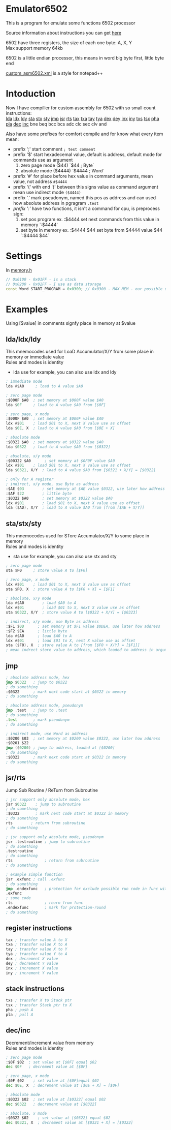 # Emulator6502
This is a program for emulate some functions 6502 processor

Source information about instructions you can get [here](http://www.6502.org/tutorials/6502opcodes.html)

6502 have three registers, the size of each one byte: A, X, Y  
Max support memory 64kb

6502 is a little endian processor, this means in word big byte first, little byte end

[custom_asm6502.xml](https://github.com/lemon857/Emulator6502/blob/main/custom_asm6502.xml) is a style for notepad++
# Intoduction
Now I have compiller for custom assembly for 6502 with so small count instructions:   
[lda](#ldaldxldy) [ldx](#ldaldxldy) [ldy](#ldaldxldy) [sta](#stastxsty) [stx](#stastxsty) [sty](#stastxsty) [jmp](#jmp) [jsr](#jsrrts) [rts](#jsrrts)
[tax](#register-instructions) [txa](#register-instructions) [tay](#register-instructions) [tya](#register-instructions) 
[dex](#register-instructions) [dey](#register-instructions) [inx](#register-instructions) [iny](#register-instructions) 
[txs](#stack-instructions) [tsx](#stack-instructions) [pha](#stack-instructions) [pla](#stack-instructions)
[dec](#decinc) [inc](#decinc)
bne beq bcc bcs
adc 
clc sec clv and

Also have some prefixes for comfort compile and for know what every item mean:

- prefix ';' start comment
`; test comment`
- prefix '$' start hexadecemal value, default is address, default mode for commands use as argument
  1. zero page mode ($44) `$44 ; Byte`
  2. absolute mode ($4444) `$4444 ; Word`  
- prefix '#' for place before hex value in command arguments, mean value, not address
  `#$4444`
- prefix '(' with end ')' between this signs value as command argument mean use indirect mode
  `($4444)`
- prefix '.' mark pseudonym, named this pos as address and can used how absolute address in pgragram
`.test`
- *prefix ':'* have two functions, it isn't a command for cpu, is preprocess sign:  
  1. set pos program ex. :$4444 set next commands from this value in memory `:$4444`  
  2. set byte in memory ex. :$4444 $44 set byte from $4444 value $44 `:$4444 $44`
  
# Settings
In [memory.h](https://github.com/lemon857/Emulator6502/blob/main/include/memory.h)
```c++
// 0x0100 - 0x01FF - is a stack
// 0x0200 - 0x02FF - I use as data storage
const Word START_PROGRAM = 0x0300; // 0x0300 - MAX_MEM - our possible using memory
```

# Examples
Using [$value] in comments signfy place in memory at $value

## lda/ldx/ldy
This mnemocodes used for LoaD Accumulator/X/Y from some place in memory or immediate value  
Rules and modes is identity  
- lda use for example, you can also use ldx and ldy  
```asm
; immediate mode
lda #$A0     ; load to A value $A0
```
```asm
; zero page mode
:$000F $A0  ; set memory at $000F value $A0
lda $0F     ; load to A value $A0 from [$0F]
```
```asm
; zero page, x mode
:$000F $A0  ; set memory at $000F value $A0
ldx #$01    ; load $01 to X, next X value use as offset
lda $0E, X  ; load to A value $A0 from [$0E + X]
```
```asm
; absolute mode
:$0322 $A0  ; set memory at $0322 value $A0
lda $0322   ; load to A value $A0 from [$0322]
```
```asm
; absolute, x/y mode
:$00322 $A0      ; set memory at $0F0F value $A0
ldx #$01    ; load $01 to X, next X value use as offset
lda $0321, X/Y  ; load to A value $A0 from [$0321 + X/Y] = [$0322]
```
```asm
; only for A register
; indirect, x/y mode, use Byte as address
:$AE $03        ; set memory at $AE value $0322, use later how address
:$AF $22        ; little byte
:$0322 $A0      ; set memory at $0322 value $A0
ldx #$01        ; load $01 to X, next X value use as offset
lda ($AD), X/Y  ; load to A value $A0 from [from [$AE + X/Y]]
```
## sta/stx/sty 
This mnemocodes used for STore Accumulator/X/Y to some place in memory  
Rules and modes is identity  
- sta use for example, you can also use stx and sty  
```asm
; zero page mode
sta $F0		; store value A to [$F0]
```
```asm
; zero page, x mode
ldx #$01    ; load $01 to X, next X value use as offset
sta $F0, X  ; store value A to [$F0 + X] = [$F1]
```
```asm
; absolute, x/y mode
lda #$A0        ; load $A0 to A
ldx #$01        ; load $01 to X, next X value use as offset
sta $0322, X/Y	; store value A to [$0322 + X/Y] = [$0323]
```
```asm
; indirect, x/y mode, use Byte as address
:$F1 $0D      ; set memory at $F1 value $0DEA, use later how address
:$F2 $EA      ; little byte
lda #$A0      ; load $A0 to A
ldx #$01      ; load $01 to X, next X value use as offset
sta ($F0), X  ; store value A to [from [$F0 + X/Y] = [$F1]]
; mean indrect store value to address, which loaded to address in argument
```
## jmp 

```asm
; absolute address mode, hex
jmp $0322	; jump to $0322
; do something
:$0322 		; mark next code start at $0322 in memory
; do something
```
```asm
; absolute address mode, pseudonym
jmp .test	; jump to .test
; do something
.test 		; mark pseudonym
; do something
```
```asm
; indirect mode, use Word as address
:$0200 $03 	; set memory at $0200 value $0322, use later how address
:$0201 $22
jmp ($0200)	; jump to address, loaded at [$0200]
; do something
:$0322 		; mark next code start at $0322 in memory
; do something
```
## jsr/rts
Jump Sub Routine / ReTurn from Subroutine

```asm
; jsr support only absolute mode, hex
jsr $0322	 ; jump to subroutine
; do something
:$0322		 ; mark next code start at $0322 in memory
; do something
rts        ; return from subroutine
; do something
```
```asm
; jsr support only absolute mode, pseudonym
jsr .testroutine ; jump to subroutine
; do something
.testroutine		
; do something
rts              ; return from subroutine
; do something
```
```asm
; example simple function
jsr .exfunc ; call .exfunc
; do something
jmp .endexfunc   ; protection for exclude possible run code in func without need
.exfunc
; some code
rts              ; reurn from func
.endexfunc       ; mark for protection-round
; do something
```
## register instructions
```asm
tax ; transfer value A to X
txa ; transfer value X to A
tay ; transfer value X to Y
tya ; transfer value Y to A
dex ; decrement X value
dey ; decrement Y value
inx ; increment X value
iny ; increment Y value
```
## stack instructions
```asm
txs ; transfer X to Stack ptr
tsx ; transfer Stack ptr to X
pha ; push A
pla ; pull A
```
## dec/inc
Decrement/increment value from memory  
Rules and modes is identity
```asm
; zero page mode
:$0F $02  ; set value at [$0F] equal $02
dec $0F   ; decrement value at [$0F]
```
```asm
; zero page, x mode
:$0F $02    ; set value at [$0F]equal $02
dec $0E, X  ; decrement value at [$0E + X] = [$0F]
```
```asm
; absolute mode
:$0322 $02  ; set value at [$0322] equal $02
dec $0322   ; decrement value at [$0322]
```
```asm
; absolute, x mode
:$0322 $02    ; set value at [$0322] equal $02
dec $0321, X  ; decrement value at [$0321 + X] = [$0322]
```




